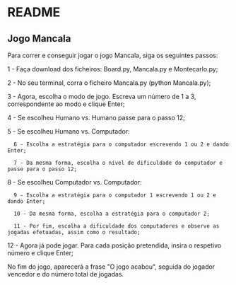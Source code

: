 # README 
## Jogo Mancala

Para correr e conseguir jogar o jogo Mancala, siga os seguintes passos:

  1 - Faça download dos ficheiros: Board.py, Mancala.py e Montecarlo.py;
  
  2 - No seu terminal, corra o ficheiro Mancala.py (python Mancala.py);
  
  3 - Agora, escolha o modo de jogo. Escreva um número de 1 a 3, correspondente ao modo e clique Enter;
  
  4 - Se escolheu Humano vs. Humano passe para o passo 12;
  
  5 - Se escolheu Humano vs. Computador:
  
      6 - Escolha a estratégia para o computador escrevendo 1 ou 2 e dando Enter;
      
      7 - Da mesma forma, escolha o nível de dificuldade do computador e passe para o passo 12;
      
  8 - Se escolheu Computador vs. Computador:
  
      9 - Escolha a estratégia para o computador 1 escrevendo 1 ou 2 e dando Enter;
      
      10 - Da mesma forma, escolha a estratégia para o computador 2;
      
      11 - Por fim, escolha a dificuldade dos computadores e observe as jogadas efetuadas, assim como o resultado;
      
  12 - Agora já pode jogar. Para cada posição pretendida, insira o respetivo número e clique Enter;

No fim do jogo, aparecerá a frase "O jogo acabou", seguida do jogador vencedor e do número total de jogadas.
